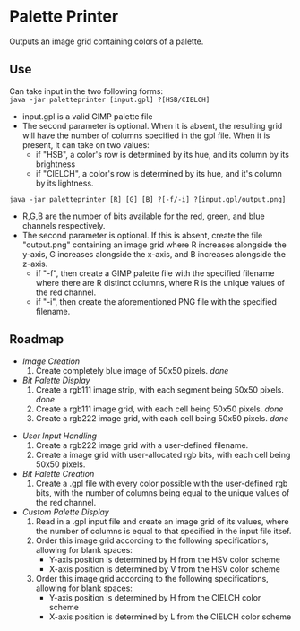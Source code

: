 # Palette Printer
 Outputs an image grid containing colors of a palette.

## Use
Can take input in the two following forms:  
`java -jar paletteprinter [input.gpl] ?[HSB/CIELCH]`  
* input.gpl is a valid GIMP palette file
* The second parameter is optional. When it is absent, the resulting grid will have the number of
  columns specified in the gpl file. When it is present, it can take on two values:
  - if "HSB", a color's row is determined by its hue, and its column by its brightness
  - if "CIELCH", a color's row is determined by its hue, and it's column by its lightness. 

`java -jar paletteprinter [R] [G] [B] ?[-f/-i] ?[input.gpl/output.png]`  
* R,G,B are the number of bits available for the red, green, and blue channels respectively.
* The second parameter is optional. If this is absent, create the file "output.png" containing
 an image grid where R increases alongside the y-axis, G increases alongside the x-axis, and B
 increases alongside the z-axis.
  - if "-f", then create a GIMP palette file with the specified filename where there are R distinct columns, where R is the unique values of the red channel.
  - if "-i", then create the aforementioned PNG file with the specified filename.

## Roadmap
+ *Image Creation*
  1. Create completely blue image of 50x50 pixels.   *done*
+ *Bit Palette Display*
  1. Create a rgb111 image strip, with each segment being 50x50 pixels. *done*
  2. Create a rgb111 image grid, with each cell being 50x50 pixels. *done*
  3. Create a rgb222 image grid, with each cell being 50x50 pixels. *done*
- *User Input Handling*
  1. Create a rgb222 image grid with a user-defined filename.
  2. Create a image grid with user-allocated rgb bits, with each cell being 50x50 pixels.
- *Bit Palette Creation*
  1. Create a .gpl file with every color possible with the user-defined rgb bits, with the number of
  columns being equal to the unique values of the red channel.
- *Custom Palette Display*
  1. Read in a .gpl input file and create an image grid of its values, where the number of columns is equal to that specified in the input file itsef.
  2. Order this image grid according to the following specifications, allowing for blank spaces:
      * Y-axis position is determined by H from the HSV color scheme
      * X-axis position is determined by V from the HSV color scheme
  3. Order this image grid according to the following specifications, allowing for blank spaces:
      * Y-axis position is determined by H from the CIELCH color scheme
      * X-axis position is determined by L from the CIELCH color scheme


